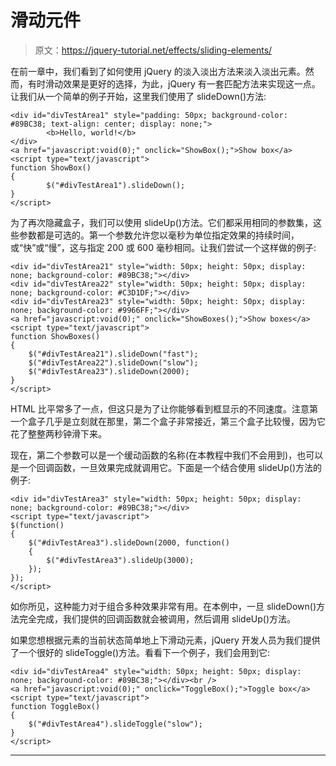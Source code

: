 # 滑动元件

> 原文：<https://jquery-tutorial.net/effects/sliding-elements/>

在前一章中，我们看到了如何使用 jQuery 的淡入淡出方法来淡入淡出元素。然而，有时滑动效果是更好的选择，为此，jQuery 有一套匹配方法来实现这一点。让我们从一个简单的例子开始，这里我们使用了 slideDown()方法:

```
<div id="divTestArea1" style="padding: 50px; background-color: #89BC38; text-align: center; display: none;">
        <b>Hello, world!</b>
</div>
<a href="javascript:void(0);" onclick="ShowBox();">Show box</a>
<script type="text/javascript">
function ShowBox()
{
        $("#divTestArea1").slideDown();
}
</script>
```

为了再次隐藏盒子，我们可以使用 slideUp()方法。它们都采用相同的参数集，这些参数都是可选的。第一个参数允许您以毫秒为单位指定效果的持续时间，或“快”或“慢”，这与指定 200 或 600 毫秒相同。让我们尝试一个这样做的例子:

```
<div id="divTestArea21" style="width: 50px; height: 50px; display: none; background-color: #89BC38;"></div>
<div id="divTestArea22" style="width: 50px; height: 50px; display: none; background-color: #C3D1DF;"></div>
<div id="divTestArea23" style="width: 50px; height: 50px; display: none; background-color: #9966FF;"></div>
<a href="javascript:void(0);" onclick="ShowBoxes();">Show boxes</a>
<script type="text/javascript">
function ShowBoxes()
{
	$("#divTestArea21").slideDown("fast");
	$("#divTestArea22").slideDown("slow");
	$("#divTestArea23").slideDown(2000);
}
</script>
```

HTML 比平常多了一点，但这只是为了让你能够看到框显示的不同速度。注意第一个盒子几乎是立刻就在那里，第二个盒子非常接近，第三个盒子比较慢，因为它花了整整两秒钟滑下来。

现在，第二个参数可以是一个缓动函数的名称(在本教程中我们不会用到)，也可以是一个回调函数，一旦效果完成就调用它。下面是一个结合使用 slideUp()方法的例子:

<input type="hidden" name="IL_IN_ARTICLE">

```
<div id="divTestArea3" style="width: 50px; height: 50px; display: none; background-color: #89BC38;"></div>
<script type="text/javascript">
$(function()
{
	$("#divTestArea3").slideDown(2000, function()
	{
		$("#divTestArea3").slideUp(3000);
	});
});
</script>
```

如你所见，这种能力对于组合多种效果非常有用。在本例中，一旦 slideDown()方法完全完成，我们提供的回调函数就会被调用，然后调用 slideUp()方法。

如果您想根据元素的当前状态简单地上下滑动元素，jQuery 开发人员为我们提供了一个很好的 slideToggle()方法。看看下一个例子，我们会用到它:

```
<div id="divTestArea4" style="width: 50px; height: 50px; display: none; background-color: #89BC38;"></div><br />
<a href="javascript:void(0);" onclick="ToggleBox();">Toggle box</a>
<script type="text/javascript">
function ToggleBox()
{
	$("#divTestArea4").slideToggle("slow");	
}
</script>
```

* * *